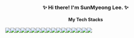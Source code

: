 <div align="center">
  
### ✨ Hi there! I'm SunMyeong Lee. ✨

#### My Tech Stacks 

<div style="display : flex">
<img src="https://img.shields.io/badge/javascript-F7DF1E?style=for-the-badge&logo=javascript&logoColor=black">
<img src="https://img.shields.io/badge/react-61DAFB?style=for-the-badge&logo=react&logoColor=black">
<img src="https://img.shields.io/badge/react native-61DAFB?style=for-the-badge&logo=react&logoColor=black">
<img src="https://img.shields.io/badge/vite-646CFF?style=for-the-badge&logo=vite&logoColor=white"><br/>
<img src="https://img.shields.io/badge/node.js-339933?style=for-the-badge&logo=nodedotjs&logoColor=white">
<img src="https://img.shields.io/badge/p5.js-ED225D?style=for-the-badge&logo=p5dotjs&logoColor=white">  
<img src="https://img.shields.io/badge/processing-0763FF?style=for-the-badge&logo=processing&logoColor=white">
<img src="https://img.shields.io/badge/supercollider-black?style=for-the-badge&logo=supercollider&logoColor=white"><br/> 
<img src="https://img.shields.io/badge/python-3776AB?style=for-the-badge&logo=python&logoColor=white">
<img src="https://img.shields.io/badge/pytorch-EE4C2C?style=for-the-badge&logo=pytorch&logoColor=white">
<img src="https://img.shields.io/badge/c-A8B9CC?style=for-the-badge&logo=C&logoColor=white"/>
<img src="https://img.shields.io/badge/-C++-A8B9CC?style=for-the-badge&logo=c%2B%2B&logoColor=white"/><br/> 
<img src="https://img.shields.io/badge/apollo graphql-311C87?style=for-the-badge&logo=apollographql&logoColor=white"/>
<img src="https://img.shields.io/badge/fastapi-009688?style=for-the-badge&logo=fastapi&logoColor=white"/>
<img src="https://img.shields.io/badge/postgresql-4169E1?style=for-the-badge&logo=postgresql&logoColor=white"/><br/> 
<img src="https://img.shields.io/badge/vercel-black?style=for-the-badge&logo=vercel&logoColor=white">
<img src="https://img.shields.io/badge/railway-0B0D0E?style=for-the-badge&logo=railway&logoColor=white"/>


</div>
